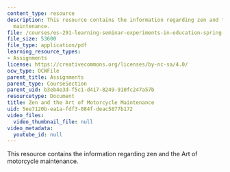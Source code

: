 ```yaml
---
content_type: resource
description: This resource contains the information regarding zen and the Art of motorcycle
  maintenance.
file: /courses/es-291-learning-seminar-experiments-in-education-spring-2003/5ee7120bea1afdf3084fdeac5877b172_MITES_291S03_2a_motor.pdf
file_size: 53600
file_type: application/pdf
learning_resource_types:
- Assignments
license: https://creativecommons.org/licenses/by-nc-sa/4.0/
ocw_type: OCWFile
parent_title: Assignments
parent_type: CourseSection
parent_uid: b3eb4e3d-f5c1-d417-8249-910fc247a57b
resourcetype: Document
title: Zen and the Art of Motorcycle Maintenance
uid: 5ee7120b-ea1a-fdf3-084f-deac5877b172
video_files:
  video_thumbnail_file: null
video_metadata:
  youtube_id: null
---
```

This resource contains the information regarding zen and the Art of motorcycle maintenance.